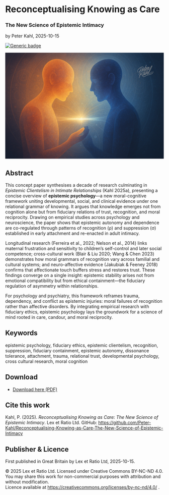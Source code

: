 # Reconceptualising Knowing as Care

### The New Science of Epistemic Intimacy

by Peter Kahl, 2025-10-15

[![Generic badge](https://img.shields.io/badge/ORCID-0009–0003–1616–4843-green.svg)](https://orcid.org/0009-0003-1616-4843)

![Two human silhouettes exchange a beam of light symbolising knowledge and trust. The warm and cool tones of their forms represent care and autonomy held in balance, visualising the concept of fiduciary intimacy—the moral act of holding another’s mind in trust.](https://github.com/Peter-Kahl/Reconceptualising-Knowing-as-Care-The-New-Science-of-Epistemic-Intimacy/blob/main/silhouettes.jpg?raw=true)

## Abstract

This concept paper synthesises a decade of research culminating in _Epistemic Clientelism in Intimate Relationships_ (Kahl 2025a), presenting a concise overview of **epistemic psychology**—a new moral-cognitive framework uniting developmental, social, and clinical evidence under one relational grammar of knowing. It argues that knowledge emerges not from cognition alone but from fiduciary relations of trust, recognition, and moral reciprocity. Drawing on empirical studies across psychology and neuroscience, the paper shows that epistemic autonomy and dependence are co-regulated through patterns of recognition (ρ) and suppression (σ) established in early attachment and re-enacted in adult intimacy.

Longitudinal research (Ferreira et al., 2022; Nelson et al., 2014) links maternal frustration and sensitivity to children’s self-control and later social competence; cross-cultural work (Blair & Liu 2020; Wang & Chen 2023) demonstrates how moral grammars of recognition vary across familial and cultural systems; and neuro-affective evidence (Jakubiak & Feeney 2018) confirms that affectionate touch buffers stress and restores trust. These findings converge on a single insight: epistemic stability arises not from emotional compatibility but from ethical containment—the fiduciary regulation of asymmetry within relationships.

For psychology and psychiatry, this framework reframes trauma, dependency, and conflict as epistemic injuries: moral failures of recognition rather than affective disorders. By integrating empirical research with fiduciary ethics, epistemic psychology lays the groundwork for a science of mind rooted in care, candour, and moral reciprocity.

## Keywords

epistemic psychology, fiduciary ethics, epistemic clientelism, recognition, suppression, fiduciary containment, epistemic autonomy, dissonance tolerance, attachment, trauma, relational trust, developmental psychology, cross cultural research, moral cognition

## Download

- [Download here (PDF)](https://raw.githubusercontent.com/Peter-Kahl/Reconceptualising-Knowing-as-Care-The-New-Science-of-Epistemic-Intimacy/master/Kahl_P_Reconceptualising_Knowing_as_Care_2025-10-15.pdf)

## Cite this work

Kahl, P. (2025). _Reconceptualising Knowing as Care: The New Science of Epistemic Intimacy_. Lex et Ratio Ltd. GitHub: https://github.com/Peter-Kahl/Reconceptualising-Knowing-as-Care-The-New-Science-of-Epistemic-Intimacy

## Publisher & Licence

First published in Great Britain by Lex et Ratio Ltd, 2025-10-15.

© 2025 Lex et Ratio Ltd. Licensed under Creative Commons BY-NC-ND 4.0.\
You may share this work for non-commercial purposes with attribution and without modification.\
Licence available at https://creativecommons.org/licenses/by-nc-nd/4.0/ .